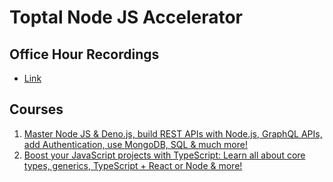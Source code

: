 # Toptal Node JS Accelerator

## Office Hour Recordings

- [Link](https://docs.google.com/spreadsheets/d/19Wyo-YRuzJErvvXviuwzx802ta_z47jyV6Qje9xkpKs/edit#gid=0)

## Courses

1. [Master Node JS & Deno.js, build REST APIs with Node.js, GraphQL APIs, add Authentication, use MongoDB, SQL & much more!](https://toptal.udemy.com/course/nodejs-the-complete-guide/learn/)
2. [Boost your JavaScript projects with TypeScript: Learn all about core types, generics, TypeScript + React or Node & more!](https://toptal.udemy.com/course/understanding-typescript/learn/lecture/17751414)
